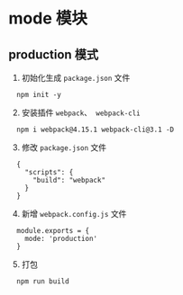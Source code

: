 # mode 模块 

## production 模式

1. 初始化生成 `package.json` 文件
  ```
    npm init -y
  ```

2. 安装插件 `webpack`、` webpack-cli`
  ```
    npm i webpack@4.15.1 webpack-cli@3.1 -D
  ```

3. 修改 `package.json` 文件
  ```
    {
      "scripts": {
        "build": "webpack"
      }
    }
  ```
4. 新增 `webpack.config.js` 文件
  ```
    module.exports = {
      mode: 'production'
    }
  ```

5. 打包
  ```
    npm run build
  ```

